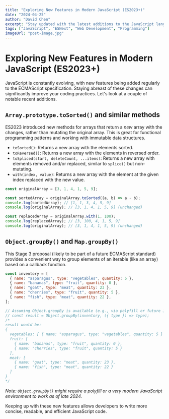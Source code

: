 ```yaml
---
title: "Exploring New Features in Modern JavaScript (ES2023+)"
date: "2024-04-25"
author: "David Chen"
excerpt: "Stay updated with the latest additions to the JavaScript language, enhancing developer productivity and code elegance."
tags: ["JavaScript", "ESNext", "Web Development", "Programming"]
imageUrl: "post-image.jpg"
---
```


# Exploring New Features in Modern JavaScript (ES2023+)

JavaScript is constantly evolving, with new features being added regularly to the ECMAScript specification. Staying abreast of these changes can significantly improve your coding practices. Let's look at a couple of notable recent additions.

## `Array.prototype.toSorted()` and similar methods

ES2023 introduced new methods for arrays that return a *new* array with the changes, rather than mutating the original array. This is great for functional programming patterns and working with immutable data structures.

-   `toSorted()`: Returns a new array with the elements sorted.
-   `toReversed()`: Returns a new array with the elements in reversed order.
-   `toSpliced(start, deleteCount, ...items)`: Returns a new array with elements removed and/or replaced, similar to `splice()` but non-mutating.
-   `with(index, value)`: Returns a new array with the element at the given index replaced with the new value.

```javascript
const originalArray = [3, 1, 4, 1, 5, 9];

const sortedArray = originalArray.toSorted((a, b) => a - b);
console.log(sortedArray); // [1, 1, 3, 4, 5, 9]
console.log(originalArray); // [3, 1, 4, 1, 5, 9] (unchanged)

const replacedArray = originalArray.with(1, 100);
console.log(replacedArray); // [3, 100, 4, 1, 5, 9]
console.log(originalArray); // [3, 1, 4, 1, 5, 9] (unchanged)
```

## `Object.groupBy()` and `Map.groupBy()`

This Stage 3 proposal (likely to be part of a future ECMAScript standard) provides a convenient way to group elements of an iterable (like an array) based on a callback function.

```javascript
const inventory = [
  { name: "asparagus", type: "vegetables", quantity: 5 },
  { name: "bananas", type: "fruit", quantity: 0 },
  { name: "goat", type: "meat", quantity: 23 },
  { name: "cherries", type: "fruit", quantity: 5 },
  { name: "fish", type: "meat", quantity: 22 },
];

// Assuming Object.groupBy is available (e.g., via polyfill or future JS version)
// const result = Object.groupBy(inventory, ({ type }) => type);
/*
result would be:
{
  vegetables: [ { name: "asparagus", type: "vegetables", quantity: 5 } ],
  fruit: [
    { name: "bananas", type: "fruit", quantity: 0 },
    { name: "cherries", type: "fruit", quantity: 5 }
  ],
  meat: [
    { name: "goat", type: "meat", quantity: 23 },
    { name: "fish", type: "meat", quantity: 22 }
  ]
}
*/
```
*Note: `Object.groupBy()` might require a polyfill or a very modern JavaScript environment to work as of late 2024.*

Keeping up with these new features allows developers to write more concise, readable, and efficient JavaScript code.
